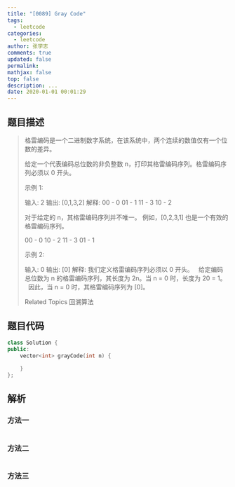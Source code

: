 ```yaml
---
title: "[0089] Gray Code"
tags:
  - leetcode
categories:
  - leetcode
author: 张学志
comments: true
updated: false
permalink:
mathjax: false
top: false
description: ...
date: 2020-01-01 00:01:29
---
```


## 题目描述

> 格雷编码是一个二进制数字系统，在该系统中，两个连续的数值仅有一个位数的差异。 
> 
> 给定一个代表编码总位数的非负整数 n，打印其格雷编码序列。格雷编码序列必须以 0 开头。 
> 
> 示例 1: 
> 
> 输入: 2
> 输出: [0,1,3,2]
> 解释:
> 00 - 0
> 01 - 1
> 11 - 3
> 10 - 2
> 
> 对于给定的 n，其格雷编码序列并不唯一。
> 例如，[0,2,3,1] 也是一个有效的格雷编码序列。
> 
> 00 - 0
> 10 - 2
> 11 - 3
> 01 - 1 
> 
> 示例 2: 
> 
> 输入: 0
> 输出: [0]
> 解释: 我们定义格雷编码序列必须以 0 开头。
>      给定编码总位数为 n 的格雷编码序列，其长度为 2n。当 n = 0 时，长度为 20 = 1。
>      因此，当 n = 0 时，其格雷编码序列为 [0]。
> 
> Related Topics 回溯算法

## 题目代码

```cpp
class Solution {
public:
    vector<int> grayCode(int n) {
        
    }
};
```

## 解析

### 方法一

```cpp

```

### 方法二

```cpp

```

### 方法三

```cpp

```


